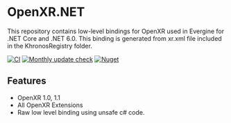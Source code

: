 # OpenXR.NET

This repository contains low-level bindings for OpenXR used in Evergine for .NET Core and .NET 6.0.
This binding is generated from xr.xml file included in the KhronosRegistry folder.

[![CI](https://github.com/EvergineTeam/OpenXR.NET/actions/workflows/CI.yml/badge.svg)](https://github.com/EvergineTeam/OpenXR.NET/actions/workflows/CI.yml)
[![Monthly update check](https://github.com/EvergineTeam/OpenXR.NET/actions/workflows/monthly_update.yml/badge.svg)](https://github.com/EvergineTeam/OpenXR.NET/actions/workflows/monthly_update.yml)
[![Nuget](https://img.shields.io/nuget/v/Evergine.Bindings.OpenXR?logo=nuget)](https://www.nuget.org/packages/Evergine.Bindings.OpenXR)

## Features

- OpenXR 1.0, 1.1
- All OpenXR Extensions
- Raw low level binding using unsafe c# code.
